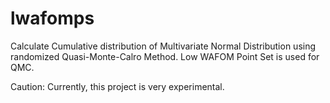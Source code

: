 # lwafomps
Calculate Cumulative distribution of Multivariate Normal Distribution using randomized Quasi-Monte-Calro Method. Low WAFOM Point Set is used for QMC.

Caution: Currently, this project is very experimental.
